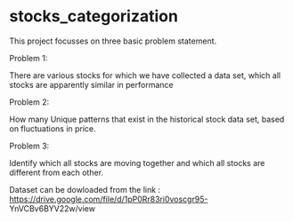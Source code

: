 # stocks_categorization
This project focusses on three basic problem statement.

Problem 1:

  There are various stocks for which we have collected a data set,
  which all stocks are apparently similar in performance
  
Problem 2:

  How many Unique patterns that exist in the historical stock data set,
  based on fluctuations in price.
  
Problem 3:

  Identify which all stocks are moving together and which all stocks
  are different from each other.
  
Dataset can be dowloaded from the link : https://drive.google.com/file/d/1pP0Rr83ri0voscgr95-
YnVCBv6BYV22w/view
